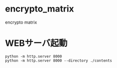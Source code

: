 # encrypto_matrix
encrypto matrix

# WEBサーバ起動

```
python -m http.server 8000
python -m http.server 8000 --directory ./contents
```

